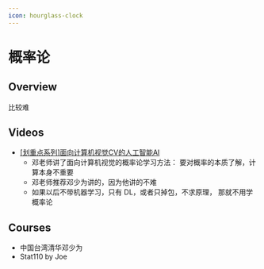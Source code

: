 ```yaml
---
icon: hourglass-clock
---
```


# 概率论

## Overview

比较难

## Videos

* [\[划重点系列\]面向计算机视觉CV的人工智能AI](https://www.bilibili.com/video/BV12Q4y187Ng)
  * 邓老师讲了面向计算机视觉的概率论学习方法： 要对概率的本质了解，计算本身不重要
  * 邓老师推荐邓少为讲的，因为他讲的不难
  * 如果以后不带机器学习，只有 DL，或者只掉包，不求原理， 那就不用学概率论

## Courses

* 中国台湾清华邓少为
* Stat110 by Joe

